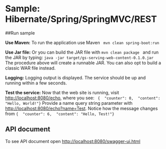 # Sample:  Hibernate/Spring/SpringMVC/REST

##Run sample

**Use Maven:**
  To run the application use Maven ```  mvn clean spring-boot:run ```

**Use Jar file:**
  Or you can build the JAR file with ```mvn clean package ``` and run the JAR by typing: ``` java -jar target/gs-serving-web-content-0.1.0.jar ```
The procedure above will create a runnable JAR. You can also opt to build a classic WAR file instead.

**Logging:**
Logging output is displayed. The service should be up and running within a few seconds.

**Test the service:**
Now that the web site is running, visit <http://localhost:8080/echo>, where you see:
``` {  "counter": 0,  "content": "Hello, World!"}```
Provide a name query string parameter with <http://localhost:8080/echo?name=Test>. Notice how the message changes from
```{  "counter": 6,  "content": "Hello, Test!"}```

## API document
To see API document open <http://localhost:8080/swagger-ui.html>


